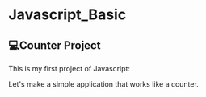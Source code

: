 # Javascript_Basic

## 💻Counter Project

This is my first project of Javascript:

Let's make a simple application that works like a counter.

